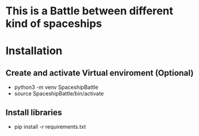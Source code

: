 # This is a Battle between different kind of spaceships

# Installation
## Create and activate Virtual enviroment (Optional)
* python3 -m venv SpaceshipBattle
* source SpaceshipBattle/bin/activate

## Install libraries
* pip install -r requirements.txt
